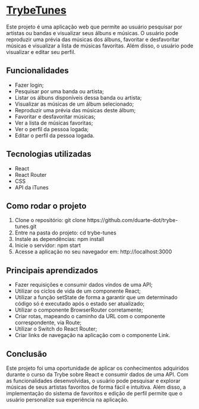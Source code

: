 # <a target="_blank" href="http://duarte-dot-trybetunes.surge.sh">TrybeTunes</a>

Este projeto é uma aplicação web que permite ao usuário pesquisar por artistas ou bandas e visualizar seus álbuns e músicas. O usuário pode reproduzir uma prévia das músicas dos álbuns, favoritar e desfavoritar músicas e visualizar a lista de músicas favoritas. Além disso, o usuário pode visualizar e editar seu perfil.

## Funcionalidades

<ul>
  <li>Fazer login;</li>
  <li>Pesquisar por uma banda ou artista;</li>
  <li>Listar os álbuns disponíveis dessa banda ou artista;</li>
  <li>Visualizar as músicas de um álbum selecionado;</li>
  <li>Reproduzir uma prévia das músicas deste álbum;</li>
  <li>Favoritar e desfavoritar músicas;</li>
  <li>Ver a lista de músicas favoritas;</li>
  <li>Ver o perfil da pessoa logada;</li>
  <li>Editar o perfil da pessoa logada.</li>
</ul>

## Tecnologias utilizadas

<ul>
  <li>React</li>
  <li>React Router</li>
  <li>CSS</li>
  <li>API da iTunes</li>
</ul>

## Como rodar o projeto

<ol>
  <li>Clone o repositório: git clone https://github.com/duarte-dot/trybe-tunes.git</li>
  <li>Entre na pasta do projeto: cd trybe-tunes</li>
  <li>Instale as dependências: npm install</li>
  <li>Inicie o servidor: npm start</li>
  <li>Acesse a aplicação no seu navegador em: http://localhost:3000</li>
</ol>

## Principais aprendizados

<ul>
  <li>Fazer requisições e consumir dados vindos de uma API;</li>
  <li>Utilizar os ciclos de vida de um componente React;</li>
  <li>Utilizar a função setState de forma a garantir que um determinado código só é executado após o estado ser atualizado;</li>
  <li>Utilizar o componente BrowserRouter corretamente;</li>
  <li>Criar rotas, mapeando o caminho da URL com o componente correspondente, via Route;</li>
  <li>Utilizar o Switch do React Router;</li>
  <li>Criar links de navegação na aplicação com o componente Link.</li>
</ul>

## Conclusão

Este projeto foi uma oportunidade de aplicar os conhecimentos adquiridos durante o curso da Trybe sobre React e consumir dados de uma API. Com as funcionalidades desenvolvidas, o usuário pode pesquisar e explorar músicas de seus artistas favoritos de forma fácil e intuitiva. Além disso, a implementação do sistema de favoritos e edição de perfil permite que o usuário personalize sua experiência na aplicação.

